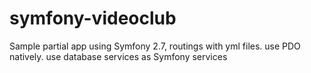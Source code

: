 # symfony-videoclub

Sample partial app using Symfony 2.7, routings with yml files. use PDO natively. use database services as Symfony services

